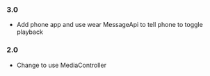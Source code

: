 ### 3.0

- Add phone app and use wear MessageApi to tell phone to toggle playback

### 2.0

- Change to use MediaController